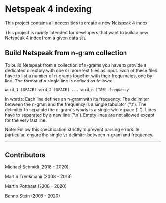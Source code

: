 # Netspeak 4 indexing

This project contains all necessities to create a new Netspeak 4 index.

This project is mainly intended for developers that want to build a new Netspeak 4 index from a given data set.


## Build Netspeak from n-gram collection

To build Netspeak from a collection of n-grams you have to provide a dedicated
directory with one or more text files as input. Each of these files have to
list a number of n-grams together with their frequencies, one by line. The
format of a single line is defined as follows:

```
word_1 [SPACE] word_2 [SPACE] ... word_n [TAB] frequency
```

In words: Each line defines an n-gram with its frequency. The delimiter between
the n-gram and the frequency is a single tabulator ('\t'). The delimiter to
separate the n-gram's words is a single whitespace (' '). Lines have to separated
by a new line ('\n'). Empty lines are not allowed except for the very last line.

Note: Follow this specification strictly to prevent parsing errors. In
particular, ensure the single `\t` delimiter between n-gram and frequency.


---

## Contributors

Michael Schmidt (2018 - 2020)

Martin Trenkmann (2008 - 2013)

Martin Potthast (2008 - 2020)

Benno Stein (2008 - 2020)
